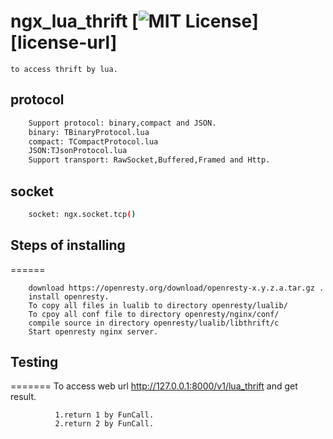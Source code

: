 # ngx_lua_thrift [![MIT License][license-svg]][license-url]
    to access thrift by lua.
## protocol
```bash
    Support protocol: binary,compact and JSON.
    binary: TBinaryProtocol.lua
    compact: TCompactProtocol.lua
    JSON:TJsonProtocol.lua
    Support transport: RawSocket,Buffered,Framed and Http.
```
## socket
```bash
    socket: ngx.socket.tcp()
```
## Steps of installing
======
```
    download https://openresty.org/download/openresty-x.y.z.a.tar.gz .
    install openresty.
    To copy all files in lualib to directory openresty/lualib/
    To cpoy all conf file to directory openresty/nginx/conf/
    compile source in directory openresty/lualib/libthrift/c
    Start openresty nginx server.
```
## Testing
=======
    To access web url http://127.0.0.1:8000/v1/lua_thrift and get result.
```
          1.return 1 by FunCall.
          2.return 2 by FunCall.
```
[license-svg]: https://img.shields.io/badge/license-MIT-blue.svg

